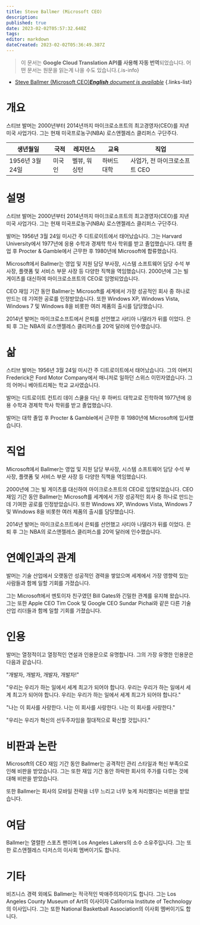 ```yaml
---
title: Steve Ballmer (Microsoft CEO)
description: 
published: true
date: 2023-02-02T05:57:32.648Z
tags: 
editor: markdown
dateCreated: 2023-02-02T05:36:49.387Z
---
```


> 이 문서는 **Google Cloud Translation API를 사용해 자동 번역**되었습니다.
어떤 문서는 원문을 읽는게 나을 수도 있습니다.{.is-info}



- [Steve Ballmer (Microsoft CEO)***English** document is available*](/en/Knowledge-base/Dictionary/Person/steve-ballmer-microsoft-ceo)
{.links-list}

# 개요

스티브 발머는 2000년부터 2014년까지 마이크로소프트의 최고경영자(CEO)를 지낸 미국 사업가다. 그는 현재 미국프로농구(NBA) 로스앤젤레스 클리퍼스 구단주다.

| 생년월일 | 국적 | 레지던스 | 교육 | 직업 |
| ------------- | ------------- | ------------- | ------------- | ------------- |
| 1956년 3월 24일 | 미국인 | 벨뷰, 워싱턴 | 하버드 대학 | 사업가, 전 마이크로소프트 CEO |

# 설명

스티브 발머는 2000년부터 2014년까지 마이크로소프트의 최고경영자(CEO)를 지낸 미국 사업가다. 그는 현재 미국프로농구(NBA) 로스앤젤레스 클리퍼스 구단주다.

발머는 1956년 3월 24일 미시간 주 디트로이트에서 태어났습니다. 그는 Harvard University에서 1977년에 응용 수학과 경제학 학사 학위를 받고 졸업했습니다. 대학 졸업 후 Procter & Gamble에서 근무한 후 1980년에 Microsoft에 합류했습니다.

Microsoft에서 Ballmer는 영업 및 지원 담당 부사장, 시스템 소프트웨어 담당 수석 부사장, 플랫폼 및 서비스 부문 사장 등 다양한 직책을 역임했습니다. 2000년에 그는 빌 게이츠를 대신하여 마이크로소프트의 CEO로 임명되었습니다.

CEO 재임 기간 동안 Ballmer는 Microsoft를 세계에서 가장 성공적인 회사 중 하나로 만드는 데 기여한 공로를 인정받았습니다. 또한 Windows XP, Windows Vista, Windows 7 및 Windows 8을 비롯한 여러 제품의 출시를 담당했습니다.

2014년 발머는 마이크로소프트에서 은퇴를 선언했고 사티아 나델라가 뒤를 이었다. 은퇴 후 그는 NBA의 로스앤젤레스 클리퍼스를 20억 달러에 인수했습니다.

# 삶

스티브 발머는 1956년 3월 24일 미시간 주 디트로이트에서 태어났습니다. 그의 아버지 Frederick은 Ford Motor Company에서 매니저로 일하던 스위스 이민자였습니다. 그의 어머니 베아트리체는 학교 교사였습니다.

발머는 디트로이트 컨트리 데이 스쿨을 다닌 후 하버드 대학교로 진학하여 1977년에 응용 수학과 경제학 학사 학위를 받고 졸업했습니다.

발머는 대학 졸업 후 Procter & Gamble에서 근무한 후 1980년에 Microsoft에 입사했습니다.

# 직업

Microsoft에서 Ballmer는 영업 및 지원 담당 부사장, 시스템 소프트웨어 담당 수석 부사장, 플랫폼 및 서비스 부문 사장 등 다양한 직책을 역임했습니다.

2000년에 그는 빌 게이츠를 대신하여 마이크로소프트의 CEO로 임명되었습니다. CEO 재임 기간 동안 Ballmer는 Microsoft를 세계에서 가장 성공적인 회사 중 하나로 만드는 데 기여한 공로를 인정받았습니다. 또한 Windows XP, Windows Vista, Windows 7 및 Windows 8을 비롯한 여러 제품의 출시를 담당했습니다.

2014년 발머는 마이크로소프트에서 은퇴를 선언했고 사티아 나델라가 뒤를 이었다. 은퇴 후 그는 NBA의 로스앤젤레스 클리퍼스를 20억 달러에 인수했습니다.

# 연예인과의 관계

발머는 기술 산업에서 오랫동안 성공적인 경력을 쌓았으며 세계에서 가장 영향력 있는 사람들과 함께 일할 기회를 가졌습니다.

그는 Microsoft에서 멘토이자 친구였던 Bill Gates와 긴밀한 관계를 유지해 왔습니다. 그는 또한 Apple CEO Tim Cook 및 Google CEO Sundar Pichai와 같은 다른 기술 산업 리더들과 함께 일할 기회를 가졌습니다.

# 인용

발머는 열정적이고 열정적인 연설과 인용문으로 유명합니다. 그의 가장 유명한 인용문은 다음과 같습니다.

"개발자, 개발자, 개발자, 개발자!"

"우리는 우리가 하는 일에서 세계 최고가 되어야 합니다. 우리는 우리가 하는 일에서 세계 최고가 되어야 합니다. 우리는 우리가 하는 일에서 세계 최고가 되어야 합니다."

"나는 이 회사를 사랑한다. 나는 이 회사를 사랑한다. 나는 이 회사를 사랑한다."

"우리는 우리가 혁신의 선두주자임을 절대적으로 확신할 것입니다."

# 비판과 논란

Microsoft의 CEO 재임 기간 동안 Ballmer는 공격적인 관리 스타일과 혁신 부족으로 인해 비판을 받았습니다. 그는 또한 재임 기간 동안 하락한 회사의 주가를 다루는 것에 대해 비판을 받았습니다.

또한 Ballmer는 회사의 모바일 전략을 너무 느리고 너무 늦게 처리했다는 비판을 받았습니다.

# 여담

Ballmer는 열렬한 스포츠 팬이며 Los Angeles Lakers의 소수 소유주입니다. 그는 또한 로스앤젤레스 다저스의 이사회 멤버이기도 합니다.

# 기타

비즈니스 경력 외에도 Ballmer는 적극적인 박애주의자이기도 합니다. 그는 Los Angeles County Museum of Art의 이사이자 California Institute of Technology의 이사입니다. 그는 또한 National Basketball Association의 이사회 멤버이기도 합니다.